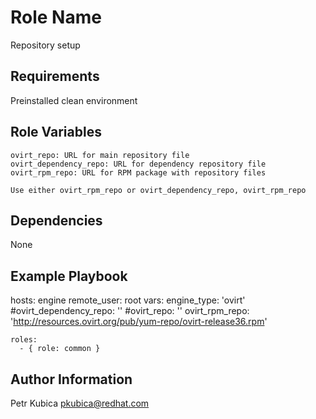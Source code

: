 Role Name
=========

Repository setup

Requirements
------------

Preinstalled clean environment

Role Variables
--------------

    ovirt_repo: URL for main repository file 
    ovirt_dependency_repo: URL for dependency repository file
    ovirt_rpm_repo: URL for RPM package with repository files
    
    Use either ovirt_rpm_repo or ovirt_dependency_repo, ovirt_rpm_repo
    
Dependencies
------------

None

Example Playbook
----------------

  hosts: engine
    remote_user: root
    vars:
      engine_type: 'ovirt'
      #ovirt_dependency_repo: ''
      #ovirt_repo: ''
      ovirt_rpm_repo: 'http://resources.ovirt.org/pub/yum-repo/ovirt-release36.rpm'

    roles:
      - { role: common }


Author Information
------------------

Petr Kubica
pkubica@redhat.com
